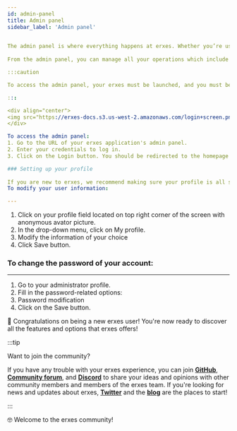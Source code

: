```yaml
---
id: admin-panel
title: Admin panel
sidebar_label: 'Admin panel'

 
The admin panel is where everything happens at erxes. Whether you’re using erxes in self-hosted, SaaS, or Enterprise versions, once you join or set up your erxes XOS, your next step would be getting access to the admin panel. 
 
From the admin panel, you can manage all your operations which include communicating your customer conversations, gathering the data that can be organized and used for campaigns, onboarding automation, writing content for your knowledge base and marketing, etc. It is also from the admin panel that you will manage users, both administrators, and end-users, of your erxes operation system.

:::caution

To access the admin panel, your erxes must be launched, and you must be aware of the URL to its admin panel `(e.g. erxes.example.com/admin)`.

:::

<div align="center">
<img src="https://erxes-docs.s3.us-west-2.amazonaws.com/login+screen.png" width="60%" alt="erxes: Free and open fair-code licensed experience operating system (XOS)" ></img>
</div>

To access the admin panel:
1. Go to the URL of your erxes application's admin panel.
2. Enter your credentials to log in.
3. Click on the Login button. You should be redirected to the homepage of the admin panel.

### Setting up your profile
 
If you are new to erxes, we recommend making sure your profile is all set before diving into your system. From your administrator profile, you can modify your user information, such as name, username, email, or password.  It’s a super simple step that can take a minute to fill out. 
To modify your user information:

---
```


1. Click on your profile field located on top right corner of the screen with anonymous avator picture. 
2. In the drop-down menu, click on My profile.
3. Modify the information of your choice
4. Click Save button.


### To change the password of your account:

---

1. Go to your administrator profile.
2. Fill in the password-related options:
3. Password modification
4. Click on the Save button.

🎉 Congratulations on being a new erxes user! You're now ready to discover all the features and options that erxes offers!

:::tip

Want to join the community?

If you have any trouble with your erxes experience, you can join <a href="https://github.com/erxes/erxes" target="_blank">**GitHub**</a>, <a href="https://github.com/erxes/erxes/discussions" >**Community forum**</a>, and <a href="https://discord.com/invite/aaGzy3gQK5" >**Discord**</a> to share your ideas and opinions with other community members and members of the erxes team. If you're looking for news and updates about erxes, <a href="https://twitter.com/erxesHQ" target="_blank">**Twitter**</a> and the <a href="https://erxes.io/blog" target="_blank">**blog**</a> are the places to start!

:::


🤓 Welcome to the erxes community!
